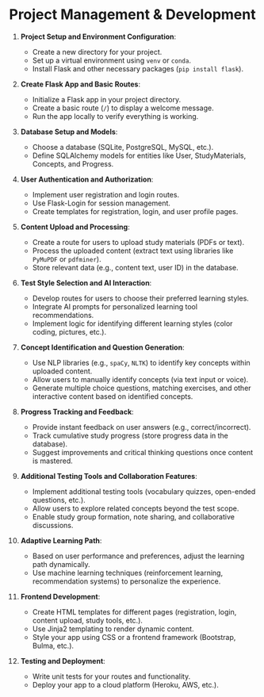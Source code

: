 # Project Management & Development

1. **Project Setup and Environment Configuration**:
    - Create a new directory for your project.
    - Set up a virtual environment using `venv` or `conda`.
    - Install Flask and other necessary packages (`pip install flask`).

2. **Create Flask App and Basic Routes**:
    - Initialize a Flask app in your project directory.
    - Create a basic route (`/`) to display a welcome message.
    - Run the app locally to verify everything is working.

3. **Database Setup and Models**:
    - Choose a database (SQLite, PostgreSQL, MySQL, etc.).
    - Define SQLAlchemy models for entities like User, StudyMaterials, Concepts, and Progress.

4. **User Authentication and Authorization**:
    - Implement user registration and login routes.
    - Use Flask-Login for session management.
    - Create templates for registration, login, and user profile pages.

5. **Content Upload and Processing**:
    - Create a route for users to upload study materials (PDFs or text).
    - Process the uploaded content (extract text using libraries like `PyMuPDF` or `pdfminer`).
    - Store relevant data (e.g., content text, user ID) in the database.

6. **Test Style Selection and AI Interaction**:
    - Develop routes for users to choose their preferred learning styles.
    - Integrate AI prompts for personalized learning tool recommendations.
    - Implement logic for identifying different learning styles (color coding, pictures, etc.).

7. **Concept Identification and Question Generation**:
    - Use NLP libraries (e.g., `spaCy`, `NLTK`) to identify key concepts within uploaded content.
    - Allow users to manually identify concepts (via text input or voice).
    - Generate multiple choice questions, matching exercises, and other interactive content based on identified concepts.

8. **Progress Tracking and Feedback**:
    - Provide instant feedback on user answers (e.g., correct/incorrect).
    - Track cumulative study progress (store progress data in the database).
    - Suggest improvements and critical thinking questions once content is mastered.

9. **Additional Testing Tools and Collaboration Features**:
    - Implement additional testing tools (vocabulary quizzes, open-ended questions, etc.).
    - Allow users to explore related concepts beyond the test scope.
    - Enable study group formation, note sharing, and collaborative discussions.

10. **Adaptive Learning Path**:
    - Based on user performance and preferences, adjust the learning path dynamically.
    - Use machine learning techniques (reinforcement learning, recommendation systems) to personalize the experience.

11. **Frontend Development**:
    - Create HTML templates for different pages (registration, login, content upload, study tools, etc.).
    - Use Jinja2 templating to render dynamic content.
    - Style your app using CSS or a frontend framework (Bootstrap, Bulma, etc.).

12. **Testing and Deployment**:
    - Write unit tests for your routes and functionality.
    - Deploy your app to a cloud platform (Heroku, AWS, etc.).
